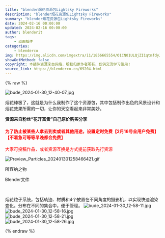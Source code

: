 ```yaml
---
title: "blender烟花资源包Lightsky Fireworks"
description: "blender烟花资源包Lightsky Fireworks"
summary: "blender烟花资源包Lightsky Fireworks"
date: 2024-02-16 00:00:00
updated: 2024-02-16 00:00:00
author: blenderit
tags: 
    - 动画插件
categories:
    - blenderco
img: https://img.alicdn.com/imgextra/i1/1856665554/O1CN01ULQjZI1qtmfdyJ7il_!!1856665554.jpg
showGetMethod: false
copyright: 本插件资源来自网络，版权归原作者所有，仅供交流学习使用！
source_link: https://blenderco.cn/69204.html
---
```


{% raw %}
<p><img src="https://img.alicdn.com/imgextra/i1/1856665554/O1CN01ULQjZI1qtmfdyJ7il_!!1856665554.jpg" alt="bude_2024-01-30_12-40-07.jpg"></p><p>烟花棒极了，这就是为什么我制作了这个资源包，其中包括制作出色的风景设计和烟花效果所需的一切，让你的天空看起来非常美妙。</p><p><strong>资源来自粉丝“花开富贵”自己原价购买分享</strong></p><h4><span style="color: #ff0000;">为了防止被某些人拿去到卖或者其他用途，设置定时免费【2月16号全用户免费】【不着急可等等早晚都会免费】</span></h4><p><span style="color: #ff0000;">大家可投稿作品，或者资源互换是方式提前获取先行资源</span></p><p><img src="https://img.alicdn.com/imgextra/i4/1856665554/O1CN01xDLt6p1qtmflxgTuN_!!1856665554.gif" alt="Preview_Particles_202401301258466421.gif"></p><p>所容纳之物</p><p>Blender文件</p><p> </p><p>烟花粒子系统，包括轨迹、材质和4个放置在不同角度的摄影机，以实现快速渲染变化。分布在不同的集合中，便于管理。 <img src="https://img.alicdn.com/imgextra/i3/1856665554/O1CN01eyUKOn1qtmfi8qcia_!!1856665554.jpg" alt="bude_2024-01-30_12-58-11.jpg"><br>
<img src="https://img.alicdn.com/imgextra/i1/1856665554/O1CN012hWHsT1qtmfkmWTDr_!!1856665554.jpg" alt="bude_2024-01-30_12-58-16.jpg"><br>
<img src="https://img.alicdn.com/imgextra/i3/1856665554/O1CN01bQU4xC1qtmfhO2JwQ_!!1856665554.jpg" alt="bude_2024-01-30_12-58-21.jpg"><br>
<img src="https://img.alicdn.com/imgextra/i3/1856665554/O1CN01xHvPfF1qtmflxjlfB_!!1856665554.jpg" alt="bude_2024-01-30_12-58-26.jpg"></p>
<div style="display: none">blenderco</div>
{% endraw %}